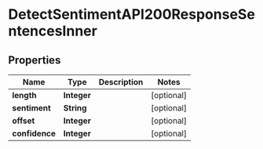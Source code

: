

# DetectSentimentAPI200ResponseSentencesInner


## Properties

| Name | Type | Description | Notes |
|------------ | ------------- | ------------- | -------------|
|**length** | **Integer** |  |  [optional] |
|**sentiment** | **String** |  |  [optional] |
|**offset** | **Integer** |  |  [optional] |
|**confidence** | **Integer** |  |  [optional] |



